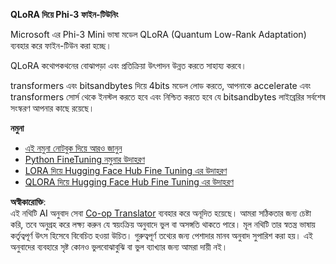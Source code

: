<!--
CO_OP_TRANSLATOR_METADATA:
{
  "original_hash": "54b6b824568d4decb574b9e117c4f5f7",
  "translation_date": "2025-05-09T21:51:22+00:00",
  "source_file": "md/03.FineTuning/FineTuning_Qlora.md",
  "language_code": "bn"
}
-->
**QLoRA দিয়ে Phi-3 ফাইন-টিউনিং**

Microsoft এর Phi-3 Mini ভাষা মডেল QLoRA (Quantum Low-Rank Adaptation) ব্যবহার করে ফাইন-টিউন করা হচ্ছে।

QLoRA কথোপকথনের বোঝাপড়া এবং প্রতিক্রিয়া উৎপাদন উন্নত করতে সাহায্য করবে।

transformers এবং bitsandbytes দিয়ে 4bits মডেল লোড করতে, আপনাকে accelerate এবং transformers সোর্স থেকে ইনস্টল করতে হবে এবং নিশ্চিত করতে হবে যে bitsandbytes লাইব্রেরির সর্বশেষ সংস্করণ আপনার কাছে রয়েছে।

**নমুনা**
- [এই নমুনা নোটবুক দিয়ে আরও জানুন](../../../../code/03.Finetuning/Phi_3_Inference_Finetuning.ipynb)
- [Python FineTuning নমুনার উদাহরণ](../../../../code/03.Finetuning/FineTrainingScript.py)
- [LORA দিয়ে Hugging Face Hub Fine Tuning এর উদাহরণ](../../../../code/03.Finetuning/Phi-3-finetune-lora-python.ipynb)
- [QLORA দিয়ে Hugging Face Hub Fine Tuning এর উদাহরণ](../../../../code/03.Finetuning/Phi-3-finetune-qlora-python.ipynb)

**অস্বীকারোক্তি**:  
এই নথিটি AI অনুবাদ সেবা [Co-op Translator](https://github.com/Azure/co-op-translator) ব্যবহার করে অনূদিত হয়েছে। আমরা সঠিকতার জন্য চেষ্টা করি, তবে অনুগ্রহ করে লক্ষ্য করুন যে স্বয়ংক্রিয় অনুবাদে ভুল বা অসঙ্গতি থাকতে পারে। মূল নথিটি তার স্বতন্ত্র ভাষায় কর্তৃত্বপূর্ণ উৎস হিসেবে বিবেচিত হওয়া উচিত। গুরুত্বপূর্ণ তথ্যের জন্য পেশাদার মানব অনুবাদ সুপারিশ করা হয়। এই অনুবাদের ব্যবহারে সৃষ্ট কোনও ভুলবোঝাবুঝি বা ভুল ব্যাখ্যার জন্য আমরা দায়ী নই।